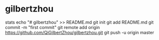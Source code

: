 # gilbertzhou
stats
echo "# gilbertzhou" >> README.md
git init
git add README.md
git commit -m "first commit"
git remote add origin https://github.com/QiGilbertZhou/gilbertzhou.git
git push -u origin master
